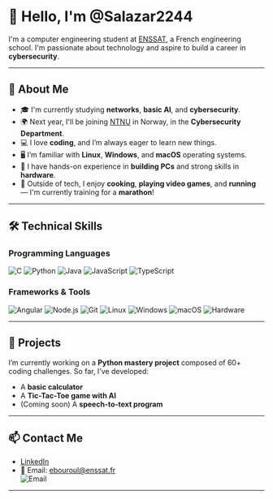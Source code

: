# 👋 Hello, I'm @Salazar2244

I'm a computer engineering student at [ENSSAT](https://www.enssat.fr/), a French engineering school. I'm passionate about technology and aspire to build a career in **cybersecurity**.

---

## 🧠 About Me

- 🎓 I'm currently studying **networks**, **basic AI**, and **cybersecurity**.
- 🌍 Next year, I'll be joining [NTNU](https://www.ntnu.edu/) in Norway, in the **Cybersecurity Department**.
- 💻 I love **coding**, and I’m always eager to learn new things.
- 🖥️ I’m familiar with **Linux**, **Windows**, and **macOS** operating systems.
- 🔧 I have hands-on experience in **building PCs** and strong skills in **hardware**.
- 🍳 Outside of tech, I enjoy **cooking**, **playing video games**, and **running** — I'm currently training for a **marathon**!

---

## 🛠️ Technical Skills

### Programming Languages  
![C](https://img.shields.io/badge/-C-00599C?style=for-the-badge&logo=c&logoColor=white)
![Python](https://img.shields.io/badge/-Python-3776AB?style=for-the-badge&logo=python&logoColor=white)
![Java](https://img.shields.io/badge/-Java-007396?style=for-the-badge&logo=java&logoColor=white)
![JavaScript](https://img.shields.io/badge/-JavaScript-F7DF1E?style=for-the-badge&logo=javascript&logoColor=black)
![TypeScript](https://img.shields.io/badge/-TypeScript-3178C6?style=for-the-badge&logo=typescript&logoColor=white)

### Frameworks & Tools  
![Angular](https://img.shields.io/badge/-Angular-DD0031?style=for-the-badge&logo=angular&logoColor=white)
![Node.js](https://img.shields.io/badge/-Node.js-339933?style=for-the-badge&logo=node.js&logoColor=white)
![Git](https://img.shields.io/badge/-Git-F05032?style=for-the-badge&logo=git&logoColor=white)
![Linux](https://img.shields.io/badge/-Linux-FCC624?style=for-the-badge&logo=linux&logoColor=black)
![Windows](https://img.shields.io/badge/-Windows-0078D6?style=for-the-badge&logo=windows&logoColor=white)
![macOS](https://img.shields.io/badge/-macOS-000000?style=for-the-badge&logo=apple&logoColor=white)
![Hardware](https://img.shields.io/badge/-Hardware-007ACC?style=for-the-badge&logo=chip&logoColor=white)

---

## 🚀 Projects

I’m currently working on a **Python mastery project** composed of 60+ coding challenges. So far, I’ve developed:

- A **basic calculator**  
- A **Tic-Tac-Toe game with AI**  
- (Coming soon) A **speech-to-text program**  

---

## 📫 Contact Me

- [LinkedIn](https://www.linkedin.com/in/%C3%A9tienne-bouroullec-9b98692b1/)  
- 📧 Email: [ebouroul@enssat.fr](mailto:ebouroul@enssat.fr)  
  ![Email](https://img.icons8.com/ios-filled/24/000000/email.png)

---

<!---
Salazar2244/Salazar2244 is a ✨ special ✨ repository because its `README.md` (this file) appears on your GitHub profile.
You can click the Preview link to take a look at your changes.
--->

